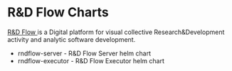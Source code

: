 # R&D Flow Charts
 
[R&D Flow ](https://www.server.rndflow.com/) is a Digital platform for visual collective Research&Development activity and analytic software development.
 
- rndflow-server - R&D Flow Server helm chart
- rndflow-executor - R&D Flow Executor helm chart
